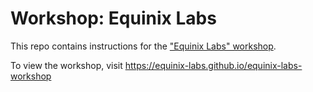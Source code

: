 # Workshop: Equinix Labs

<!---
Using this template in a new project? See CONTIBUTING.md for help.
--->

This repo contains instructions for the ["Equinix Labs" workshop](https://equinix-labs.github.io/equinix-labs-workshop).

To view the workshop, visit <https://equinix-labs.github.io/equinix-labs-workshop>
